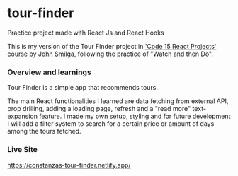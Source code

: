 # tour-finder
Practice project made with React Js and React Hooks

This is my version of the Tour Finder project in ['Code 15 React Projects' course by John Smilga](https://youtu.be/a_7Z7C_JCyo), following the practice of "Watch and then Do". 

### Overview and learnings
Tour Finder is a simple app that recommends tours.

The main React functionalities I learned are data fetching from external API, prop drilling, adding a loading page, refresh and a "read more" text-expansion feature.
I made my own setup, styling and for future development I will add a filter system to search for a certain price or amount of days among the tours fetched.

### Live Site
https://constanzas-tour-finder.netlify.app/



